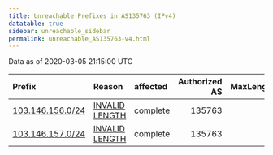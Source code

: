 ```yaml
---
title: Unreachable Prefixes in AS135763 (IPv4)
datatable: true
sidebar: unreachable_sidebar
permalink: unreachable_AS135763-v4.html
---
```


Data as of 2020-03-05 21:15:00 UTC


<div class="datatable-begin"></div>

| Prefix                                                     | Reason                                                                                                      | affected   |   Authorized AS |   MaxLength | Anchor                                       |   unreachable /24s |
|:-----------------------------------------------------------|:------------------------------------------------------------------------------------------------------------|:-----------|----------------:|------------:|:---------------------------------------------|-------------------:|
| [103.146.156.0/24](https://stat.ripe.net/103.146.156.0/24) | [INVALID LENGTH](https://rpki-validator.ripe.net/announcement-preview?asn=AS135763&prefix=103.146.156.0/24) | complete   |          135763 |          23 | [APNIC](unreachable_APNIC_RPKI_Root-v4.html) |                  1 |
| [103.146.157.0/24](https://stat.ripe.net/103.146.157.0/24) | [INVALID LENGTH](https://rpki-validator.ripe.net/announcement-preview?asn=AS135763&prefix=103.146.157.0/24) | complete   |          135763 |          23 | [APNIC](unreachable_APNIC_RPKI_Root-v4.html) |                  1 |

<div class="datatable-end"></div>